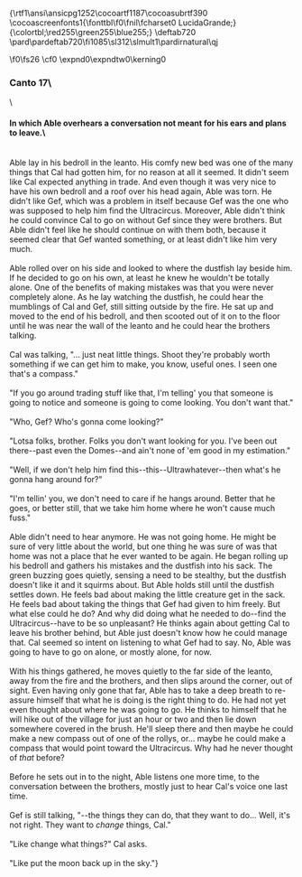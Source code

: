 {\rtf1\ansi\ansicpg1252\cocoartf1187\cocoasubrtf390
\cocoascreenfonts1{\fonttbl\f0\fnil\fcharset0 LucidaGrande;}
{\colortbl;\red255\green255\blue255;}
\deftab720
\pard\pardeftab720\fi1085\sl312\slmult1\pardirnatural\qj

\f0\fs26 \cf0 \expnd0\expndtw0\kerning0
### Canto 17\
\
#### In which Able overhears a conversation not meant for his ears and plans to leave.\
\
Able lay in his bedroll in the leanto. His comfy new bed was one of the many things that Cal had gotten him, for no reason at all it seemed. It didn't seem like Cal expected anything in trade. And even though it was very nice to have his own bedroll and a roof over his head again, Able was torn. He didn't like Gef, which was a problem in itself because Gef was the one who was supposed to help him find the Ultracircus. Moreover, Able didn't think he could convince Cal to go on without Gef since they were brothers. But Able didn't feel like he should continue on with them both, because it seemed clear that Gef wanted something, or at least didn't like him very much.\
\
Able rolled over on his side and looked to where the dustfish lay beside him. If he decided to go on his own, at least he knew he wouldn't be totally alone. One of the benefits of making mistakes was that you were never completely alone. As he lay watching the dustfish, he could hear the mumblings of Cal and Gef, still sitting outside by the fire. He sat up and moved to the end of his bedroll, and then scooted out of it on to the floor until he was near the wall of the leanto and he could hear the brothers talking.\
\
Cal was talking, "... just neat little things. Shoot they're probably worth something if we can get him to make, you know, useful ones. I seen one that's a compass."\
\
"If you go around trading stuff like that, I'm telling' you that someone is going to notice and someone is going to come looking. You don't want that."\
\
"Who, Gef? Who's gonna come looking?"\
\
"Lotsa folks, brother. Folks you don't want looking for you. I've been out there--past even the Domes--and ain't none of 'em good in my estimation."\
\
"Well, if we don't help him find this--this--Ultrawhatever--then what's he gonna hang around for?"\
\
"I'm tellin' you, we don't need to care if he hangs around. Better that he goes, or better still, that we take him home where he won't cause much fuss."\
\
Able didn't need to hear anymore. He was not going home. He might be sure of very little about the world, but one thing he was sure of was that home was not a place that he ever wanted to be again. He began rolling up his bedroll and gathers his mistakes and the dustfish into his sack. The green buzzing goes quietly, sensing a need to be stealthy, but the dustfish doesn't like it and it squirms about.  But Able holds still until the dustfish settles down. He feels bad about making the little creature get in the sack. He feels bad about taking the things that Gef had given to him freely.  But what else could he do? And why did doing what he needed to do--find the Ultracircus--have to be so unpleasant? He thinks again about getting Cal to leave his brother behind, but Able just doesn't know how he could manage that. Cal seemed so intent on listening to what Gef had to say. No, Able was going to have to go on alone, or mostly alone, for now.\
\
With his things gathered, he moves quietly to the far side of the leanto, away from the fire and the brothers, and then slips around the corner, out of sight. Even having only gone that far, Able has to take a deep breath to re-assure himself that what he is doing is the right thing to do. He had not yet even thought about where he was going to go. He thinks to himself that he will hike out of the village for just an hour or two and then lie down somewhere covered in the brush. He'll sleep there and then maybe he could make a new compass out of one of the rollys, or... maybe he could make a compass that would point toward the Ultracircus. Why had he never thought of *that* before?\
\
Before he sets out in to the night, Able listens one more time, to the conversation between the brothers, mostly just to hear Cal's voice one last time.\
\
Gef is still talking, "--the things they can do, that they want to do... Well, it's not right. They want to *change* things, Cal."\
\
"Like change what things?" Cal asks.\
\
"Like put the moon back up in the sky."}